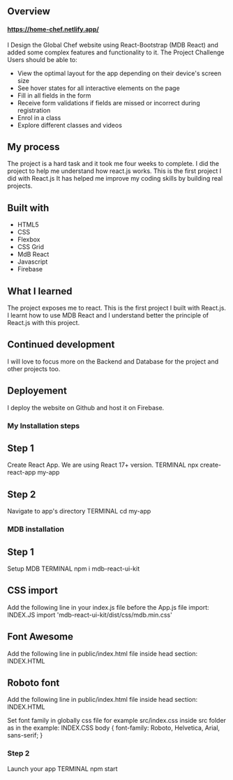 ## Overview

#### https://home-chef.netlify.app/

I Design the Global Chef website using React-Bootstrap (MDB React) and added some complex features and functionality to it.
The Project Challenge
Users should be able to:
- View the optimal layout for the app depending on their device's screen size
- See hover states for all interactive elements on the page
- Fill in all fields in the form
- Receive form validations if fields are missed or incorrect during registration
- Enrol in a class
- Explore different classes and videos
 
## My process
The project is a hard task and it took me four weeks to complete. I did the project to help me understand how react.js works. This is the first project I did with React.js It has helped me improve my coding skills by building real projects. 

## Built with
- HTML5 
- CSS 
- Flexbox
- CSS Grid
- MdB React
- Javascript
- Firebase
 
## What I learned
The project exposes me to react. This is the first project I built with React.js. I learnt how to use MDB React and I understand better the principle of React.js with this project.


## Continued development
I will love to focus more on the Backend and Database for the project and other projects too.

## Deployement
I deploy the website on Github and host it on Firebase.


### My Installation steps

## Step 1
Create React App. We are using React 17+ version.
TERMINAL
npx create-react-app my-app

## Step 2
Navigate to app's directory
TERMINAL
cd my-app

### MDB installation
## Step 1
Setup MDB
TERMINAL
npm i mdb-react-ui-kit

## CSS import
Add the following line in your index.js file before the App.js file import:
INDEX.JS
import 'mdb-react-ui-kit/dist/css/mdb.min.css'

## Font Awesome
Add the following line in public/index.html file inside head section:
INDEX.HTML
<link href="https://use.fontawesome.com/releases/v5.15.1/css/all.css" rel="stylesheet" />

## Roboto font
Add the following line in public/index.html file inside head section:
INDEX.HTML
<link href="https://fonts.googleapis.com/css?family=Roboto:300,400,500,700&display=swap" rel="stylesheet" />

Set font family in globally css file for example src/index.css inside src folder as in the example:
INDEX.CSS
body { font-family: Roboto, Helvetica, Arial, sans-serif; }

### Step 2
Launch your app
TERMINAL
npm start

 
 
 
 

